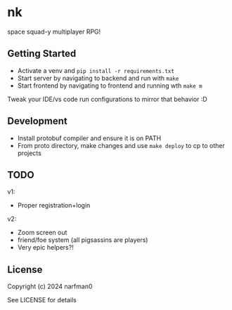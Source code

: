 # nk

space squad-y multiplayer RPG!

## Getting Started

* Activate a venv and `pip install -r requirements.txt`
* Start server by navigating to backend and run with `make`
* Start frontend by navigating to frontend and running wth `make m`

Tweak your IDE/vs code run configurations to mirror that behavior :D

## Development

* Install protobuf compiler and ensure it is on PATH
* From proto directory, make changes and use `make deploy` to cp to other projects

## TODO

v1:

* Proper registration+login

v2:
* Zoom screen out
* friend/foe system (all pigsassins are players)
* Very epic helpers?!

## License

Copyright (c) 2024 narfman0

See LICENSE for details
